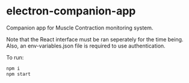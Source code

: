 # electron-companion-app

Companion app for Muscle Contraction monitoring system.

Note that the React interface must be ran seperately for the time being. Also, an env-variables.json file is required to use authentication.

To run:
```bash
npm i
npm start
```
